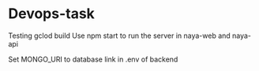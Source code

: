 # Devops-task
Testing gclod build
Use npm start to run the server in naya-web and naya-api

Set MONGO_URI to database link in .env of backend
